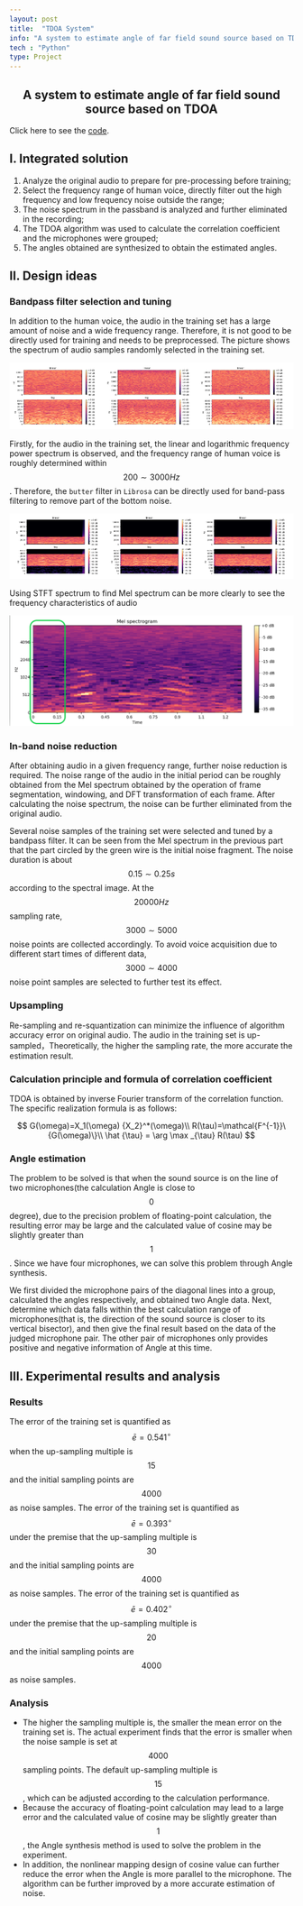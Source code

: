 ```yaml
---
layout: post
title:  "TDOA System"
info: "A system to estimate angle of far field sound source based on TDOA"
tech : "Python"
type: Project
---
```

<h2><center>A system to estimate angle of far field sound source based on TDOA</center></h2>

Click here to see the [code](https://github.com/XUANTONG1999/System-to-estimate-angle-of-far-field-sound-source).

## Ⅰ. Integrated solution

1. Analyze the original audio to prepare for pre-processing before training;
2. Select the frequency range of human voice, directly filter out the high frequency and low frequency noise outside the range;  
3. The noise spectrum in the passband is analyzed and further eliminated in the recording;
4. The TDOA algorithm was used to calculate the correlation coefficient and the microphones were grouped;
5. The angles obtained are synthesized to obtain the estimated angles.

## Ⅱ. Design ideas

### Bandpass filter selection and tuning

In addition to the human voice, the audio in the training set has a large amount of noise and a wide frequency range. Therefore, it is not good to be directly used for training and needs to be preprocessed.  The picture shows the spectrum of audio samples randomly selected in the training set.

![image-20201204151038794](/imgs/Projects/image-20201204151038794.png)

Firstly, for the audio in the training set, the linear and logarithmic frequency power spectrum is observed, and the frequency range of human voice is roughly determined within $$200 \sim 3000Hz$$. Therefore, the `butter` filter in `Librosa` can be directly used for band-pass filtering to remove part of the bottom noise.

![image-20201204151201996](/imgs/Projects/image-20201204151201996.png)

Using STFT spectrum to find Mel spectrum can be more clearly to see the frequency characteristics of audio

![image-20201204160702901](/imgs/Projects/image-20201204160702901.png)

### In-band noise reduction

After obtaining audio in a given frequency range, further noise reduction is required. The noise range of the audio in the initial period can be roughly obtained from the Mel spectrum obtained by the operation of frame segmentation, windowing, and DFT transformation of each frame. After calculating the noise spectrum, the noise can be further eliminated from the original audio.  

Several noise samples of the training set were selected and tuned by a bandpass filter. It can be seen from the Mel spectrum in the previous part that the part circled by the green wire is the initial noise fragment. The noise duration is about $$0.15 \sim 0.25s$$ according to the spectral image.  At the $$20000Hz$$ sampling rate, $$3000 \sim 5000$$ noise points are collected accordingly. To avoid voice acquisition due to different start times of different data, $$3000 \sim 4000$$ noise point samples are selected to further test its effect. 

### Upsampling

Re-sampling and re-squantization can minimize the influence of algorithm accuracy error on original audio. The audio in the training set is up-sampled，Theoretically, the higher the sampling rate, the more accurate the estimation result.

### Calculation principle and formula of correlation coefficient

TDOA is obtained by inverse Fourier transform of the correlation function. The specific realization formula is as follows:

$$
G(\omega)=X_1(\omega) {X_2}^*(\omega)\\
R(\tau)=\mathcal{F^{-1}}\{G(\omega)\}\\
\hat {\tau} = \arg \max _{\tau} R(\tau)
$$

### Angle estimation

The problem to be solved is that when the sound source is on the line of two microphones(the calculation Angle is close to $$0$$ degree), due to the precision problem of floating-point calculation, the resulting error may be large and the calculated value of cosine may be slightly greater than $$1$$. Since we have four microphones, we can solve this problem through Angle synthesis.

We first divided the microphone pairs of the diagonal lines into a group, calculated the angles respectively, and obtained two Angle data.  Next, determine which data falls within the best calculation range of microphones(that is, the direction of the sound source is closer to its vertical bisector), and then give the final result based on the data of the judged microphone pair.  The other pair of microphones only provides positive and negative information of Angle at this time. 



## Ⅲ. Experimental results and analysis

### Results

The error of the training set is quantified as $$\bar e=0.541^{\circ}$$ when the up-sampling multiple is $$15$$ and the initial sampling points are $$4000$$ as noise samples. The error of the training set is quantified as $$\bar e=0.393^{\circ}$$ under the premise that the up-sampling multiple is $$30$$ and the initial sampling points are $$4000$$ as noise samples. The error of the training set is quantified as $$\bar e=0.402^{\circ}$$ under the premise that the up-sampling multiple is $$20$$ and the initial sampling points are $$4000$$ as noise samples.  

### Analysis

- The higher the sampling multiple is, the smaller the mean error on the training set is. The actual experiment finds that the error is smaller when the noise sample is set at $$4000$$ sampling points.  The default up-sampling multiple is $$15$$, which can be adjusted according to the calculation performance.  
- Because the accuracy of floating-point calculation may lead to a large error and the calculated value of cosine may be slightly greater than $$1$$, the Angle synthesis method is used to solve the problem in the experiment.
- In addition, the nonlinear mapping design of cosine value can further reduce the error when the Angle is more parallel to the microphone. The algorithm can be further improved by a more accurate estimation of noise.